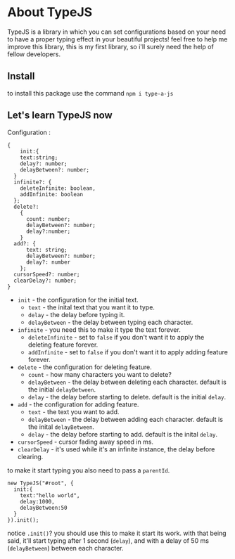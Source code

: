 # About TypeJS

TypeJS is a library in which you
can set configurations based on
your need to have a proper typing effect in your beautiful projects!
feel free to help me improve this library, this is my first library,
so i'll surely need the help of fellow developers.
## Install
to install this package use the command `npm i type-a-js`
## Let's learn TypeJS now
Configuration :
```
{
    init:{
    text:string;
    delay?: number;
    delayBetween?: number;
  }
  infinite?: {
    deleteInfinite: boolean,
    addInfinite: boolean
  };
  delete?: 
    {
      count: number;
      delayBetween?: number;
      delay?:number;
    }
  add?: {
      text: string;
      delayBetween?: number;
      delay?: number
    };
  cursorSpeed?: number;
  clearDelay?: number;
}
```
- `init` - the configuration for the initial text.
  - `text` - the inital text that you want it to type.
  - `delay` - the delay before typing it.
  - `delayBetween` - the delay between typing each character.
- `infinite` - you need this to make it type the text forever.
  - `deleteInfinite` - set to `false` if you don't want it to apply the deleting feature forever.
  - `addInfinite` - set to `false` if you don't want it to apply adding feature forever.
- `delete` - the configuration for deleting feature.
  - `count` - how many characters you want to delete?
  - `delayBetween` - the delay between deleting each character. default is the initial `delayBetween`.
  - `delay` - the delay before starting to delete. default is the initial `delay`.
- `add` - the configuration for adding feature.
  - `text` - the text you want to add.
  - `delayBetween` - the delay between adding each character. default is the inital `delayBetween`.
  - `delay` - the delay before starting to add. default is the inital `delay`.
- `cursorSpeed` - cursor fading away speed in ms.
- `clearDelay` - it's used while it's an infinite instance, the delay before clearing.

to make it start typing you also need to pass a `parentId`.

```
new TypeJS("#root", {
  init:{
    text:"hello world",
    delay:1000,
    delayBetween:50
  }
}).init();
```
notice `.init()`? you should use this to make it start its work. with that being said, it'll start typing after 1 second (`delay`), and with a delay of 50 ms (`delayBetween`) between each character.
